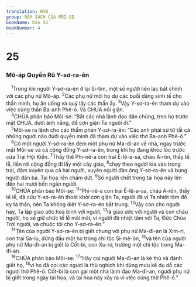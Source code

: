 ```yaml
---
translation: NVB
group: NĂM SÁCH CỦA MÔI-SE
bookName: Dân Số 
bookNumber: 4
---
```


<div class="title"><h1>25</h1><h3>Mô-áp Quyến Rũ Y-sơ-ra-ên </h3></div>
<span class="verse dan_25_1"> <sup>1</sup>Trong khi người Y-sơ-ra-ên ở lại Si-tim, một số người liên lạc bất chính với các phụ nữ Mô-áp. </span>
<span class="verse dan_25_2"><sup>2</sup>Các phụ nữ mời họ dự các buổi dâng sinh tế cho thần mình, họ ăn uống và quỳ lậy các thần ấy. </span>
<span class="verse dan_25_3"><sup>3</sup>Vậy Y-sơ-ra-ên tham dự vào việc cúng thần Ba-anh Phê-ô. Và CHÚA nổi giận. <br/></span>
<span class="verse dan_25_4"> <sup>4</sup>CHÚA phán bảo Môi-se: “Bắt các nhà lãnh đạo dân chúng, treo họ trước mặt CHÚA, dưới ánh nắng, để cơn giận Ta nguôi đi.” <br/></span>
<span class="verse dan_25_5"> <sup>5</sup>Môi-se ra lệnh cho các thẩm phán Y-sơ-ra-ên: “Các anh phải xử tử tất cả những người nào dưới quyền mình đã tham dự vào việc thờ Ba-anh Phê-ô.” <br/></span>
<span class="verse dan_25_6"> <sup>6</sup>Có một người Y-sơ-ra-ên đem một phụ nữ Ma-đi-an về nhà, ngay trước mặt Môi-se và cả cộng đồng Y-sơ-ra-ên, trong khi họ đang khóc lóc trước cửa Trại Hội Kiến. </span>
<span class="verse dan_25_7"><sup>7</sup>Thấy thế Phi-nê-a con trai Ê-lê-a-sa, cháu A-rôn, thầy tế lễ, liền rời cộng đồng đi lấy một cây giáo, </span>
<span class="verse dan_25_8"><sup>8</sup>chạy theo người kia vào trong trại, đâm xuyên qua cả hai người, xuyên người đàn ông Y-sơ-ra-ên và bụng người đàn bà. Tai họa liền chấm dứt. </span>
<span class="verse dan_25_9"><sup>9</sup>Số người chết trong tai họa này lên đến hai mươi bốn ngàn người. <br/></span>
<span class="verse dan_25_10"> <sup>10</sup>CHÚA phán bảo Môi-se: </span>
<span class="verse dan_25_11"><sup>11</sup>“Phi-nê-a con trai Ê-lê-a-sa, cháu A-rôn, thầy tế lễ, đã cứu Y-sơ-ra-ên thoát khỏi cơn giận Ta, người đã vì Ta nhiệt tâm đố kỵ tà thần, nên Ta không diệt Y-sơ-ra-ên bất trung. </span>
<span class="verse dan_25_12"><sup>12</sup>Vậy con cho người hay, Ta lập giao ước hòa bình với người, </span>
<span class="verse dan_25_13"><sup>13</sup>là giao ước với người và con cháu người, họ sẽ giữ chức tế lễ mãi mãi, vì người đã nhiệt tâm với Ta, Đức Chúa Trời người, và chuộc tội cho Y-sơ-ra-ên.” <br/></span>
<span class="verse dan_25_14"> <sup>14</sup>Tên của người Y-sơ-ra-ên bị giết chung với phụ nữ Ma-đi-an là Xim-ri, con trai Sa-lu, đứng đầu một họ trong chi tộc Si-mê-ôn, </span>
<span class="verse dan_25_15"><sup>15</sup>và tên của người phụ nữ Ma-đi-an bị giết là Cốt-bi, con Xu-rơ, trưởng một chi tộc trong Ma-đi-an. <br/></span>
<span class="verse dan_25_16"> <sup>16</sup>CHÚA phán bảo Môi-se: </span>
<span class="verse dan_25_17"><sup>17</sup>“Hãy coi người Ma-đi-an là kẻ thù và đánh giết họ, </span>
<span class="verse dan_25_18"><sup>18</sup>vì họ đã coi các ngươi là thù nghịch khi dùng mưu kế dụ dỗ các ngươi thờ Phê-ô. Cốt-bi là con gái một nhà lãnh đạo Ma-đi-an, người phụ nữ bị giết trong ngày tai họa, và tai họa này xảy ra vì việc cúng thờ Phê-ô.” <br/></span>
